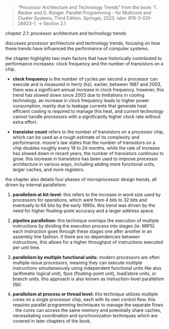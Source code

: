 > “Processor Architecture and Technology Trends” from the book: T. Rauber and G. Rünger. Parallel Programming - for Multicore and Cluster Systems, Third Edition. Springer, 2023. isbn: 978-3-031-28923-1. → Section 2.1

*chapter 2.1*: processor architecture and technology trends

discusses processor architecture and technology trends, focusing on how these trends have influenced the performance of computer systems. 

the chapter highlights two main factors that have historically contributed to performance increases: clock frequency and the number of transistors on a chip. 

- **clock frequency** is the number of cycles per second a processor can execute and is measured in hertz (hz).  earlier, between 1987 and 2003, there was a significant annual increase in clock frequency. however, this trend has slowed down since 2003 due to limitations in cooling technology. an increase in clock frequency leads to higher power consumption, mainly due to leakage currents that generate heat. efficient cooling is required to manage this heat, and current technology cannot handle processors with a significantly higher clock rate without extra effort.

- **transistor count** refers to the number of transistors on a processor chip, which can be used as a rough estimate of its complexity and performance. moore's law states that the number of transistors on a chip doubles roughly every 18 to 24 months. while the rate of increase has slowed down in recent years, the number of transistors continues to grow. this increase in transistors has been used to improve processor architecture in various ways, including adding more functional units, larger caches, and more registers.

the chapter also details four phases of microprocessor design trends, all driven by internal parallelism:

1. **parallelism at bit-level:** this refers to the increase in word size used by processors for operations, which went from 4 bits to 32 bits and eventually to 64 bits by the early 1990s. this trend was driven by the need for higher floating-point accuracy and a larger address space.

2. **pipeline parallelism:** this technique overlaps the execution of multiple instructions by dividing the execution process into stages (ie. MIPS). each instruction goes through these stages one after another in an assembly line fashion. if there are no dependencies between instructions, this allows for a higher throughput of instructions executed per unit time.

3. **parallelism by multiple functional units:** modern processors are often multiple-issue processors, meaning they can execute multiple instructions simultaneously using independent functional units like alus (arithmetic logical unit), fpus (floating-point unit), load/store units, or branch units. this approach is also known as instruction-level parallelism (ilp).

4. **parallelism at process or thread level:** this technique utilizes multiple cores on a single processor chip, each with its own control flow. this requires parallel programming techniques to manage the separate flows . the cores can access the same memory and potentially share caches, necessitating coordination and synchronization techniques which are covered in later chapters of the book.
